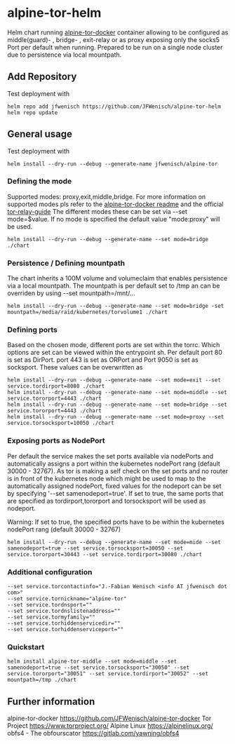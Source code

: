 
# alpine-tor-helm
Helm chart running [alpine-tor-docker](https://github.com/JFWenisch/alpine-tor-docker) container allowing to be configured as middle(guard)- , bridge- , exit-relay or as proxy exposing only the socks5 Port per default when running. Prepared to be run on a single node cluster due to persistence via local mountpath. 

  
## Add Repository

Test deployment with

```
helm repo add jfwenisch https://github.com/JFWenisch/alpine-tor-helm
helm repo update
```

## General usage

Test deployment with

```
helm install --dry-run --debug --generate-name jfwenisch/alpine-tor

```


### Defining the mode
Supported modes: proxy,exit,middle,bridge. For more information on supported modes pls refer to the [alpine-tor-docker readme](https://github.com/JFWenisch/alpine-tor-docker) and the official [tor-relay-guide](https://trac.torproject.org/projects/tor/wiki/TorRelayGuide)
The different modes these can be set via --set mode=$value. If no mode is specified the default value "mode:proxy" will be used.

```
helm install --dry-run --debug --generate-name --set mode=bridge ./chart

```

### Persistence / Defining mountpath
The chart inherits a 100M volume and volumeclaim that enables persistence via a local mountpath. The mountpath is per default set to /tmp an can be overriden by using --set mountpath=/mnt/...

```
helm install --dry-run --debug --generate-name --set mode=bridge -set mountpath=/media/raid/kubernetes/torvolume1 ./chart

```

### Defining ports
Based on the chosen mode, different ports are set within the torrc. Which options are set can be viewed within the entrypoint sh. Per default port 80 is set as DirPort. port 443 is set as ORPort and Port 9050 is set as socksport. These values can be overwritten as

```
helm install --dry-run --debug --generate-name --set mode=exit --set service.tordirport=8080 ./chart
helm install --dry-run --debug --generate-name --set mode=middle --set service.tororport=4443 ./chart
helm install --dry-run --debug --generate-name --set mode=bridge --set service.tororport=4443 ./chart
helm install --dry-run --debug --generate-name --set mode=proxy --set service.torsocksport=10050 ./chart

```
### Exposing ports as NodePort
Per default the service makes the set ports available via nodePorts and automatically assigns a port within the kubernetes nodePort rang (default 30000 - 32767). As tor is making a self check on the set ports and no router is in front of the kubernetes node which might be used to map to the automatically assigned nodePort, fixed values for the nodeport can be set by specifying '--set samenodeport=true'. If set to true, the same ports that are specified as tordirport,tororport and torsocksport  will be used as nodeport.

Warning: If set to true, the specified ports have to be within the kubernetes nodePort rang (default 30000 - 32767)

```
helm install --dry-run --debug --generate-name --set mode=mide --set samenodeport=true --set service.torsocksport=30050 --set service.tororport=30443 --set service.tordirport=30080 ./chart

```

### Additional configuration


```
--set service.torcontactinfo="J.-Fabian Wenisch <info AT jfwenisch dot com>" 
--set service.tornickname="alpine-tor" 
--set service.tordnsport=""
--set service.tordnslistenaddress=""
--set service.tormyfamily=""
--set service.torhiddenservicedir=""
--set service.torhiddenserviceport=""
```

### Quickstart
```
helm install alpine-tor-middle --set mode=middle --set samenodeport=true --set service.torsocksport="30050" --set service.tororport="30051" --set service.tordirport="30052" --set mountpath=/tmp ./chart
```


## Further information

alpine-tor-docker https://github.com/JFWenisch/alpine-tor-docker
Tor Project https://www.torproject.org/
Alpine Linux https://alpinelinux.org/
obfs4 - The obfourscator https://gitlab.com/yawning/obfs4
  



